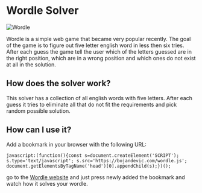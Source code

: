 # Wordle Solver

<img src="https://upload.wikimedia.org/wikipedia/commons/thumb/e/ec/Wordle_196_example.svg/330px-Wordle_196_example.svg.png" alt="Wordle" />

Wordle is a simple web game that became very popular recently. The goal of the game is to figure out five letter english word in less then six tries. After each guess the game
tell the user which of the letters guessed are in the right position, which are in a wrong position and which ones do not exist at all in the solution.

## How does the solver work?
This solver has a collection of all english words with five letters. After each guess it tries to eliminate all that do not fit the requirements and pick random
possible solution. 

## How can I use it?
Add a bookmark in your browser with the following URL:
```
javascript:(function(){const s=document.createElement('SCRIPT'); s.type='text/javascript'; s.src='https://bojandevic.com/wordle.js'; document.getElementsByTagName('head')[0].appendChild(s);})();
```
go to the [Wordle website](https://www.powerlanguage.co.uk/wordle/) and just press newly added the bookmark and watch how it solves your wordle.
